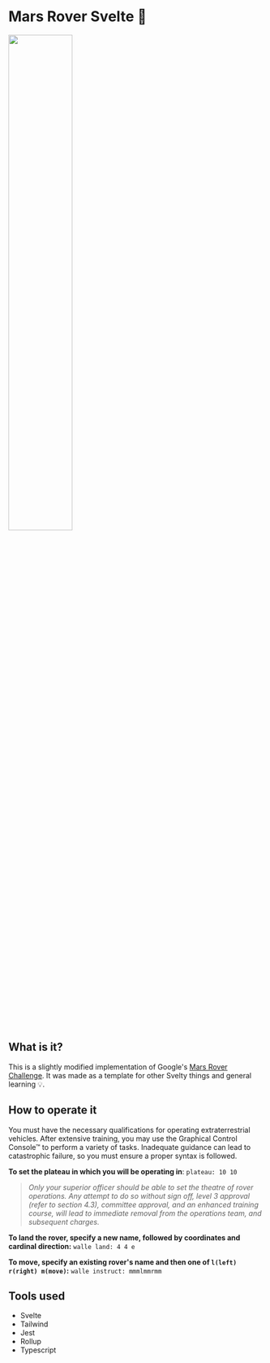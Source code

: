 # Mars Rover Svelte 🚀
<img src="https://i.imgur.com/VV7cixS.gif" width=50% height=50%>

## What is it?

This is a slightly modified implementation of Google's [Mars Rover Challenge](https://code.google.com/archive/p/marsrovertechchallenge/#:~:text=In%20order%20to%20control%20a,moving%20from%20its%20current%20spot.).
It was made as a template for other Svelty things and general learning 💡.

## How to operate it

You must have the necessary qualifications for operating extraterrestrial vehicles. After extensive training, you may use the Graphical Control Console&trade; to perform a variety of tasks. Inadequate guidance can lead to catastrophic failure, so you must ensure a proper syntax is followed. 

**To set the plateau in which you will be operating in**: `plateau: 10 10`
> *Only your superior officer should be able to set the theatre of rover operations. Any attempt to do so without sign off, level 3 approval (refer to section 4.3), committee approval, and an enhanced training course, will lead to immediate removal from the operations team, and subsequent charges.*

**To land the rover, specify a new name, followed by coordinates and cardinal direction:** `walle land: 4 4 e`

**To move, specify an existing rover's name and then one of `l(left) r(right) m(move)`:** `walle instruct: mmmlmmrmm`

## Tools used
- Svelte
- Tailwind
- Jest
- Rollup
- Typescript
